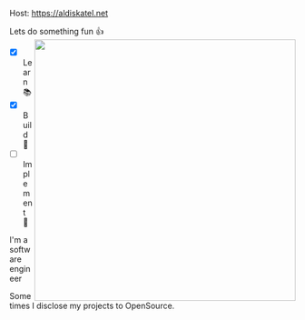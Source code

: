 Host: https://aldiskatel.net

Lets do something fun :+1: <img align='right' src="https://github-readme-stats.vercel.app/api?username=aldiskatel&count_private=true&show_icons=true&include_all_commits=true&hide_rank=false&hide_title=false" width=460>

- [x] Learn📚
- [x] Build🚀
- [ ] Implement 🥋

I'm a software engineer

Sometimes I disclose my projects to OpenSource.
